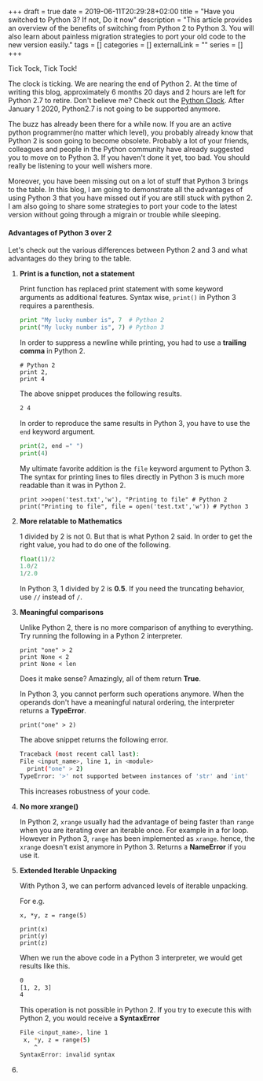 +++ 
draft = true
date = 2019-06-11T20:29:28+02:00
title = "Have you switched to Python 3? If not, Do it now"
description = "This article provides an overview of the benefits of switching from Python 2 to Python 3. You will also learn about painless migration strategies to port your old code to the new version easily."
tags = []
categories = []
externalLink = ""
series = []
+++

Tick Tock, Tick Tock!

The clock is ticking. We are nearing the end of Python 2. At the time of writing this blog, approximately 6 months 20 days and 2 hours are left for Python 2.7 to retire. Don't believe me? Check out the [Python Clock](https://pythonclock.org/). After January 1 2020, Python2.7 is not going to be supported anymore.

The buzz has already been there for a while now. If you are an active python programmer(no matter which level), you probably already know that Python 2 is soon going to become obsolete. Probably a lot of your friends, colleagues and people in the Python community have already suggested you to move on to Python 3. If you haven't done it yet, too bad. You should really be listening to your well wishers more. 

Moreover, you have been missing out on a lot of stuff that Python 3 brings to the table. In this blog, I am going to demonstrate all the advantages of using Python 3 that you have missed out if you are still stuck with python 2. I am also going to share some strategies to port your code to the latest version without going through a migrain or trouble while sleeping.

#### Advantages of Python 3 over 2

Let's check out the various differences between Python 2 and 3 and what advantages do they bring to the table.

1.  **Print is a function, not a statement**

    Print function has replaced print statement with some keyword arguments as additional features.
    Syntax wise, `print()` in Python 3 requires a parenthesis.
    ```python 
    print "My lucky number is", 7  # Python 2
    print("My lucky number is", 7) # Python 3
    ```

    In order to suppress a newline while printing, you had to use a **trailing comma** in Python 2.
    ```python2
    # Python 2 
    print 2,
    print 4
    ```
    The above snippet produces the following results.
    ```bash 
    2 4
    ```
    In order to reproduce the same results in Python 3, you have to use the `end` keyword argument.
    ```python 
    print(2, end =" ")
    print(4)
    ```
    
    My ultimate favorite addition is the `file` keyword argument to Python 3. The syntax for printing lines to files directly in Python 3 is much more readable than it was in Python 2.

    ```python3
    print >>open('test.txt','w'), "Printing to file" # Python 2
    print("Printing to file", file = open('test.txt','w')) # Python 3
    ```
                             
2.  **More relatable to Mathematics**

    1 divided by 2 is not 0. But that is what Python 2 said. In order to get the right value, you had to do one of the following.
    ```python  
    float(1)/2
    1.0/2
    1/2.0
    ```

    In Python 3, 1 divided by 2 is **0.5**. If you need the truncating behavior, use `//` instead of `/`.  

3.  **Meaningful comparisons**
    
    Unlike Python 2, there is no more comparison of anything to everything. 
    Try running the following in a Python 2 interpreter.
    ```python2
    print "one" > 2
    print None < 2
    print None < len
    ```
    Does it make sense? Amazingly, all of them return **True**.
    
    In Python 3, you cannot perform such operations anymore. When the operands don't have a meaningful natural ordering, the interpreter returns a **TypeError**.
    ```python3
    print("one" > 2)
    ```
    The above snippet returns the following error.
    ```bash
    Traceback (most recent call last):
    File <input_name>, line 1, in <module>
      print("one" > 2)
    TypeError: '>' not supported between instances of 'str' and 'int'
    ```
    This increases robustness of your code.
    
4.  **No more xrange()**

    In Python 2, `xrange` usually had the advantage of being faster than `range` when you are iterating over an iterable once. For example in a for loop.
    However in Python 3, `range` has been implemented as `xrange`. hence, the `xrange` doesn't exist anymore in Python 3. Returns a **NameError** if you use it.

5. **Extended Iterable Unpacking**

   With Python 3, we can perform advanced levels of iterable unpacking.
   
   For e.g.
   ```python3
   x, *y, z = range(5)
   
   print(x)
   print(y)
   print(z)
   ```
   When we run the above code in a Python 3 interpreter, we would get results like this.
   ```bash
   0
   [1, 2, 3]
   4
   ```
   This operation is not possible in Python 2. If you try to execute this with Python 2, you would receive a **SyntaxError**
   ```bash
   File <input_name>, line 1
    x, *y, z = range(5)
       ^
   SyntaxError: invalid syntax
   ```
   
6. 
    




